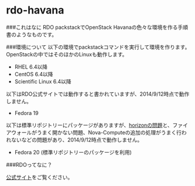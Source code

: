 rdo-havana
==========

###これはなに
RDO packstackでOpenStack Havanaの色々な環境を作る手順書のようなものです。

###環境について
以下の環境でpackstackコマンドを実行して環境を作ります。OpenStackの中ではそのほかのLinuxも動作します。

- RHEL 6.4以降
- CentOS 6.4以降
- Scientific Linux 6.4以降

以下はRDO公式サイトでは動作すると書かれていますが、2014/9/12時点で動作しません。
- Fedora 19

以下は標準リポジトリーにパッケージがありますが、[horizonの問題](https://bugzilla.redhat.com/show_bug.cgi?id=1108333)と、ファイアウォールがうまく開かない問題、Nova-Computeの追加の処理がうまく行われないなどの問題があり、2014/9/12時点で動作しません。
- Fedora 20 (標準リポジトリーのパッケージを利用)

###RDOってなに？

[公式サイト](http://jp-redhat.com/openstack/rdo/)をご覧ください。
